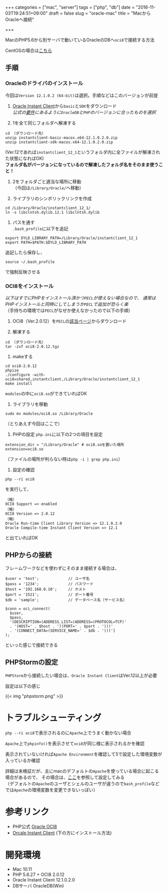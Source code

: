 +++
categories = ["mac", "server"]
tags = ["php", "db"]
date = "2016-11-03T19:24:51+09:00"
draft = false
slug = "oracle-mac"
title = "MacからOracleへ接続"

+++

MacのPHP5.6から別サーバで動いているOracleのDBへ`oci8`で接続する方法  
<!--more-->
CentOSの場合は[こちら](../oracle-cent/)

## 手順

### Oracleのドライバのインストール
今回は`Version 12.1.0.2 (64-bit)`は選択。手順などはこのバージョンが前提

1. [Oracle Instant Client](http://www.oracle.com/technetwork/database/features/instant-client/index.html)から`basic`と`SDK`をダウンロード  
  *公式の[要件](http://php.net/manual/ja/oci8.requirements.php)にあるように`OracleDB`と`PHP`のバージョンに合ったものを選択*

1. 1を全て同じフォルダへ解凍する
```
cd （ダウンロード先）
unzip instantclient-basic-macos.x64-12.1.0.2.0.zip
unzip instantclient-sdk-macos.x64-12.1.0.2.0.zip
```
  (Ver.12であれば`instantclient_12_1`というフォルダ内に全ファイルが解凍された状態になればOK)  
  **フォルダ名がバージョンになっているので解凍したフォルダ名をそのまま使うこと！**

1. 2をフォルダごと適当な場所に移動  
（今回は`/Library/Oracle/`へ移動）

1. ライブラリのシンボリックリンクを作成  
```
cd /Library/Oracle/instantclient_12_1/
ln -s libclntsh.dylib.12.1 libclntsh.dylib
```

1. パスを通す  
`.bash_profile`に以下を追記
```
export DYLD_LIBRARY_PATH=/Library/Oracle/instantclient_12_1
export PATH=$PATH:$DYLD_LIBRARY_PATH
```
追記したら保存し、
```
source ~/.bash_profile
```
で強制反映させる

### OCI8をインストール
*以下はすでにPHPをインストール済かつ`PECL`が使えない場合なので、
通常はPHPインストールと同時にしてしまうか`PECL`で追加が恐らく楽*  
（手持ちの環境では`PECL`がなぜか使えなかったので以下の手順）

1. OCI8（Ver.2.0.12）を`PECL`の[該当ページ](https://pecl.php.net/package/oci8)からダウンロード

1. 解凍する
```
cd （ダウンロード先）
tar -zxf oci8-2.0.12.tgz
```

1. makeする
```
cd oci8-2.0.12
phpize
./configure -with-oci8=shared,instantclient,/Library/Oracle/instantclient_12_1
make install
```
`modules`の中に`oci8.so`ができていればOK

1. ライブラリを移動
```
sudo mv modules/oci8.so /Library/Oracle 
```
（とりあえず今回はここで）

1. PHPの設定
`php.ini`に以下の2つの項目を設定
```
extension_dir = "/Library/Oracle" # oci8.soを置いた場所
extension=oci8.so
```
（ファイルの場所が判らない時は`php -i | grep php.ini`）

1. 設定の確認
```
php --ri oci8
```
を実行して、
```
（略）
OCI8 Support => enabled
（略）
OCI8 Version => 2.0.12
（略）
Oracle Run-time Client Library Version => 12.1.0.2.0
Oracle Compile-time Instant Client Version => 12.1
```
と出ていればOK

## PHPからの接続
フレームワークなどを使わずにそのまま接続する場合は、
```
$user = 'test';             // ユーザ名
$pass = '1234';             // パスワード
$host = '192.168.0.10';     // ホスト
$port = '1521';             // ポート番号
$db = 'sample';             // データベース名（サービス名）

$conn = oci_connect(
  $user,
  $pass,
  '(DESCRIPTION=(ADDRESS_LIST=(ADDRESS=(PROTOCOL=TCP)'
  . '(HOST=' . $host . ')(PORT=' . $port . ')))' 
  . '(CONNECT_DATA=(SERVICE_NAME=' . $db . ')))']
);
```
といった感じで接続できる

## PHPStormの設定
`PHPStorm`から接続したい場合は、`Oracle Instant Client`はVer.12以上が必要

設定は以下の感じ

{{< img "phpstorm.png" >}}

# トラブルシューティング
`php --ri oci8`で表示されるのに`Apache`上でうまく動かない場合

`Apache`上で`phpinfo()`を表示させて`oci8`が同じ様に表示されるかを確認

表示されていないければ`Apache Environment`を確認して5で設定した環境変数が入っているか確認

詳細は未検証だが、主にmacのデフォルトの`Apache`を使っている場合に起こる場合があるので、
その場合は、[ここ](https://gist.github.com/srayhunter/5208619)を参照して設定してみる  
（デフォルトの`Apache`のユーザとシェルのユーザが違うので`bash_profile`などでは`Apache`の環境変数を変更できないっぽい）


# 参考リンク
- PHP公式 [Oracle OCI8](http://php.net/manual/ja/book.oci8.php)
- [Orcale Instant Client](http://www.oracle.com/technetwork/topics/intel-macsoft-096467.html)
(下の方にインストール方法)

# 開発環境
- Mac 10.11
- PHP 5.6.27 + OCI8 2.0.12
- Oracle Instant Client 12.1.0.2.0
- DBサーバ OracleDB(Win)
